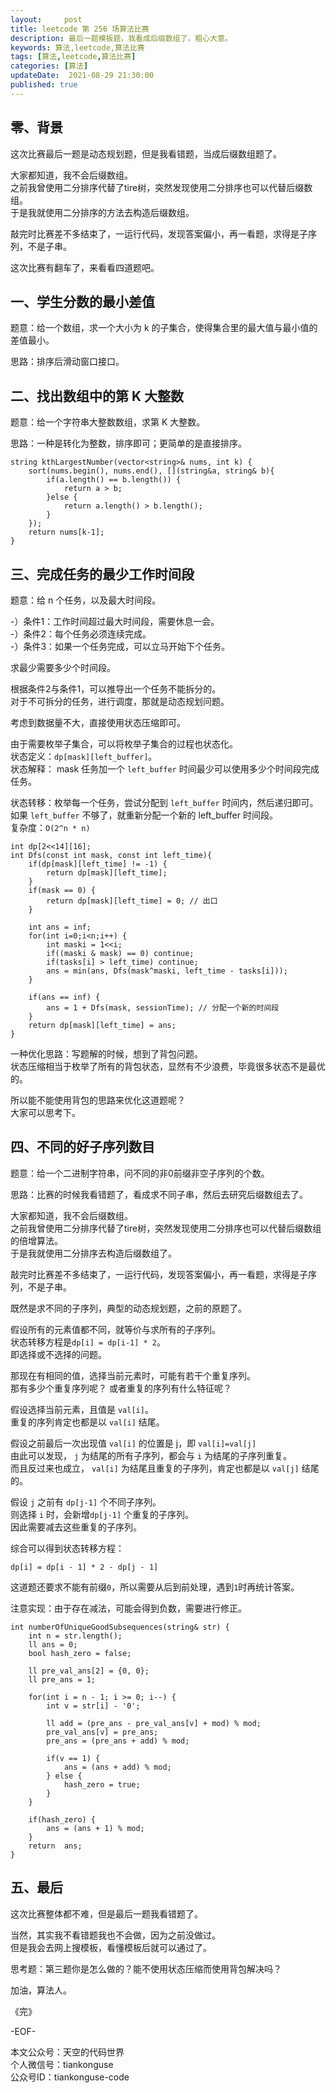 ```yaml
---   
layout:     post  
title: leetcode 第 256 场算法比赛  
description: 最后一题模板题，我看成后缀数组了，粗心大意。     
keywords: 算法,leetcode,算法比赛  
tags: [算法,leetcode,算法比赛]    
categories: [算法]  
updateDate:  2021-08-29 21:30:00  
published: true  
---  
```



## 零、背景  


这次比赛最后一题是动态规划题，但是我看错题，当成后缀数组题了。  


大家都知道，我不会后缀数组。   
之前我曾使用二分排序代替了tire树，突然发现使用二分排序也可以代替后缀数组。   
于是我就使用二分排序的方法去构造后缀数组。   


敲完时比赛差不多结束了，一运行代码，发现答案偏小，再一看题，求得是子序列，不是子串。  


这次比赛有翻车了，来看看四道题吧。  


## 一、学生分数的最小差值  


题意：给一个数组，求一个大小为 k 的子集合，使得集合里的最大值与最小值的差值最小。  


思路：排序后滑动窗口接口。  


## 二、找出数组中的第 K 大整数  


题意：给一个字符串大整数数组，求第 K 大整数。  


思路：一种是转化为整数，排序即可；更简单的是直接排序。   


```
string kthLargestNumber(vector<string>& nums, int k) {
    sort(nums.begin(), nums.end(), [](string&a, string& b){
        if(a.length() == b.length()) {
            return a > b;
        }else {
            return a.length() > b.length();
        }
    });
    return nums[k-1];
}
```


## 三、完成任务的最少工作时间段  


题意：给 n 个任务，以及最大时间段。  


-）条件1：工作时间超过最大时间段，需要休息一会。  
-）条件2：每个任务必须连续完成。  
-）条件3：如果一个任务完成，可以立马开始下个任务。  


求最少需要多少个时间段。  



根据条件2与条件1，可以推导出一个任务不能拆分的。  
对于不可拆分的任务，进行调度，那就是动态规划问题。  


考虑到数据量不大，直接使用状态压缩即可。  


由于需要枚举子集合，可以将枚举子集合的过程也状态化。  
状态定义：`dp[mask][left_buffer]`。  
状态解释： mask 任务加一个 `left_buffer` 时间最少可以使用多少个时间段完成任务。  


状态转移：枚举每一个任务，尝试分配到 `left_buffer` 时间内，然后递归即可。  
如果 `left_buffer` 不够了，就重新分配一个新的 left_buffer 时间段。   
复杂度：`O(2^n * n)`


```
int dp[2<<14][16];
int Dfs(const int mask, const int left_time){
    if(dp[mask][left_time] != -1) {
        return dp[mask][left_time];
    }
    if(mask == 0) {
        return dp[mask][left_time] = 0; // 出口
    }

    int ans = inf;
    for(int i=0;i<n;i++) {
        int maski = 1<<i;
        if((maski & mask) == 0) continue;
        if(tasks[i] > left_time) continue;
        ans = min(ans, Dfs(mask^maski, left_time - tasks[i]));
    }
    
    if(ans == inf) {
        ans = 1 + Dfs(mask, sessionTime); // 分配一个新的时间段
    }
    return dp[mask][left_time] = ans;
}
```


一种优化思路：写题解的时候，想到了背包问题。  
状态压缩相当于枚举了所有的背包状态，显然有不少浪费，毕竟很多状态不是最优的。  


所以能不能使用背包的思路来优化这道题呢？  
大家可以思考下。  



## 四、不同的好子序列数目  


题意：给一个二进制字符串，问不同的非0前缀非空子序列的个数。  


思路：比赛的时候我看错题了，看成求不同子串，然后去研究后缀数组去了。  


大家都知道，我不会后缀数组。   
之前我曾使用二分排序代替了tire树，突然发现使用二分排序也可以代替后缀数组的倍增算法。   
于是我就使用二分排序去构造后缀数组了。   


敲完时比赛差不多结束了，一运行代码，发现答案偏小，再一看题，求得是子序列，不是子串。  


既然是求不同的子序列，典型的动态规划题，之前的原题了。  


假设所有的元素值都不同，就等价与求所有的子序列。  
状态转移方程是`dp[i] = dp[i-1] * 2`。  
即选择或不选择的问题。  


那现在有相同的值，选择当前元素时，可能有若干个重复序列。  
那有多少个重复序列呢？ 或者重复的序列有什么特征呢？  


假设选择当前元素，且值是 `val[i]`。  
重复的序列肯定也都是以 `val[i]` 结尾。   


假设之前最后一次出现值 `val[i]` 的位置是 j，即 `val[i]=val[j]`  
由此可以发现， `j` 为结尾的所有子序列，都会与 `i` 为结尾的子序列重复。  
而且反过来也成立， `val[i]` 为结尾且重复的子序列，肯定也都是以 `val[j]` 结尾的。  


假设 `j` 之前有 `dp[j-1]` 个不同子序列。  
则选择 `i` 时，会新增`dp[j-1]` 个重复的子序列。  
因此需要减去这些重复的子序列。  


综合可以得到状态转移方程：  


```
dp[i] = dp[i - 1] * 2 - dp[j - 1]
```


这道题还要求不能有前缀`0`，所以需要从后到前处理，遇到`1`时再统计答案。  


注意实现：由于存在减法，可能会得到负数，需要进行修正。  



```
int numberOfUniqueGoodSubsequences(string& str) {
    int n = str.length();
    ll ans = 0;
    bool hash_zero = false;
    
    ll pre_val_ans[2] = {0, 0};
    ll pre_ans = 1;
    
    for(int i = n - 1; i >= 0; i--) {
        int v = str[i] - '0';
        
        ll add = (pre_ans - pre_val_ans[v] + mod) % mod;
        pre_val_ans[v] = pre_ans;
        pre_ans = (pre_ans + add) % mod;
      
        if(v == 1) {
            ans = (ans + add) % mod;
        } else {
            hash_zero = true;
        }
    }
    
    if(hash_zero) {
        ans = (ans + 1) % mod;
    }
    return  ans;
}
```


## 五、最后  


这次比赛整体都不难，但是最后一题我看错题了。  


当然，其实我不看错题我也不会做，因为之前没做过。  
但是我会去网上搜模板，看懂模板后就可以通过了。  



思考题：第三题你是怎么做的？能不使用状态压缩而使用背包解决吗？  



加油，算法人。  


《完》  


-EOF-  



本文公众号：天空的代码世界  
个人微信号：tiankonguse  
公众号ID：tiankonguse-code  
  


